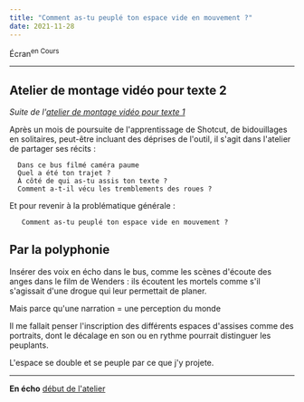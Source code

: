 ```yaml
---
title: "Comment as-tu peuplé ton espace vide en mouvement ?"
date: 2021-11-28
---
```


Écran<sup>en Cours</sup>

----

## Atelier de montage vidéo pour texte 2 
*Suite de l'[atelier de montage vidéo pour texte 1](https://blank.blue/creas/comment-peupler-un-espace-vide-en-mouvement/)*

Après un mois de poursuite de l'apprentissage de Shotcut, de bidouillages en solitaires, peut-être incluant des déprises de l'outil, il s'agit dans l'atelier de partager ses récits : 

      Dans ce bus filmé caméra paume
      Quel a été ton trajet ?
      À côté de qui as-tu assis ton texte ? 
      Comment a-t-il vécu les tremblements des roues ? 

 Et pour revenir à la problématique générale : 

       Comment as-tu peuplé ton espace vide en mouvement ? 

## Par la polyphonie

Insérer des voix en écho dans le bus, comme les scènes d'écoute des anges dans le film de Wenders : ils écoutent les mortels comme s'il s'agissait d'une drogue qui leur permettait de planer. 

Mais parce qu'une narration = une perception du monde 

Il me fallait penser l'inscription des différents espaces d'assises comme des portraits, dont le décalage en son ou en rythme pourrait distinguer les peuplants. 

L'espace se double et se peuple par ce que j'y projete. 

----

**En écho** [début de l'atelier](https://blank.blue/creas/comment-peupler-un-espace-vide-en-mouvement/)